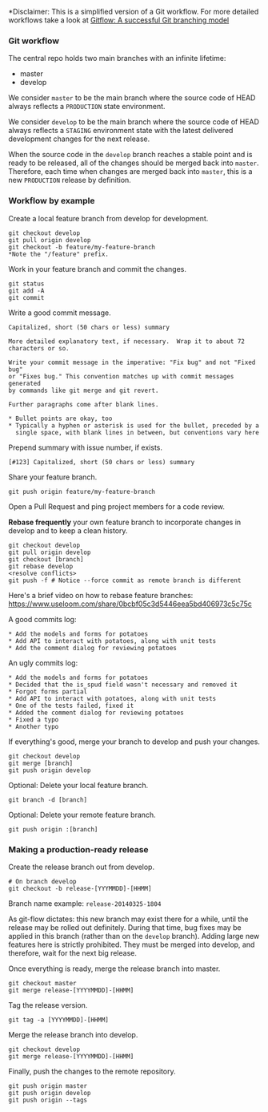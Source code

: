 \*Disclaimer: This is a simplified version of a Git workflow. For more
detailed workflows take a look at [Gitflow: A successful Git branching model](https://nvie.com/posts/a-successful-git-branching-model/)

### Git workflow

The central repo holds two main branches with an infinite lifetime:

* master
* develop

We consider `master` to be the main branch where the source code of HEAD always
reflects a `PRODUCTION` state environment.

We consider `develop` to be the main branch where the source code of HEAD always
reflects a `STAGING` environment state with the latest delivered development changes
for the next release.

When the source code in the `develop` branch reaches a stable point and is ready
to be released, all of the changes should be merged back into `master`. Therefore,
each time when changes are merged back into `master`, this is a new `PRODUCTION`
release by definition.

### Workflow by example

Create a local feature branch from develop for development.

````
git checkout develop
git pull origin develop
git checkout -b feature/my-feature-branch
*Note the "/feature" prefix.
````

Work in your feature branch and commit the changes.

````
git status
git add -A
git commit
````

Write a good commit message.

````
Capitalized, short (50 chars or less) summary

More detailed explanatory text, if necessary.  Wrap it to about 72
characters or so.

Write your commit message in the imperative: "Fix bug" and not "Fixed bug"
or "Fixes bug." This convention matches up with commit messages generated
by commands like git merge and git revert.

Further paragraphs come after blank lines.

* Bullet points are okay, too
* Typically a hyphen or asterisk is used for the bullet, preceded by a
  single space, with blank lines in between, but conventions vary here
````

Prepend summary with issue number, if exists.

````
[#123] Capitalized, short (50 chars or less) summary
````

Share your feature branch.

````
git push origin feature/my-feature-branch
````

Open a Pull Request and ping project members for a code review.

**Rebase frequently** your own feature branch to incorporate changes in develop and to keep a clean history.

````
git checkout develop
git pull origin develop
git checkout [branch]
git rebase develop
<resolve conflicts>
git push -f # Notice --force commit as remote branch is different
````
 
Here's a brief video on how to rebase feature branches: https://www.useloom.com/share/0bcbf05c3d5446eea5bd406973c5c75c

A good commits log:

````
* Add the models and forms for potatoes
* Add API to interact with potatoes, along with unit tests
* Add the comment dialog for reviewing potatoes
````

An ugly commits log:

````
* Add the models and forms for potatoes
* Decided that the is_spud field wasn't necessary and removed it
* Forgot forms partial
* Add API to interact with potatoes, along with unit tests
* One of the tests failed, fixed it
* Added the comment dialog for reviewing potatoes
* Fixed a typo
* Another typo
````

If everything's good, merge your branch to develop and push your changes.

````
git checkout develop
git merge [branch]
git push origin develop
````

Optional: Delete your local feature branch.

````
git branch -d [branch]
````

Optional: Delete your remote feature branch.

````
git push origin :[branch]
````

### Making a production-ready release

Create the release branch out from develop.

````
# On branch develop
git checkout -b release-[YYYMMDD]-[HHMM]
````

Branch name example: `release-20140325-1804`

As git-flow dictates: this new branch may exist there for a while, until the
release may be rolled out definitely. During that time, bug fixes may be applied
in this branch (rather than on the `develop` branch). Adding large new features
here is strictly prohibited. They must be merged into develop, and therefore,
wait for the next big release.

Once everything is ready, merge the release branch into master.

````
git checkout master
git merge release-[YYYYMMDD]-[HHMM]
````

Tag the release version.

````
git tag -a [YYYYMMDD]-[HHMM]
````

Merge the release branch into develop.

````
git checkout develop
git merge release-[YYYYMMDD]-[HHMM]
````

Finally, push the changes to the remote repository.

````
git push origin master
git push origin develop
git push origin --tags
````
